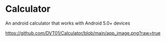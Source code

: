 # Calculator

An android calculator that works with Android 5.0+ devices

https://github.com/DVT01/Calculator/blob/main/app_image.png?raw=true
